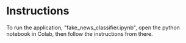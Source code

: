 # Instructions

To run the application, "fake_news_classifier.ipynb", open the python notebook in Colab, then follow the instructions from there.
